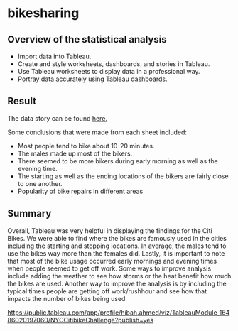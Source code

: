 # bikesharing

## Overview of the statistical analysis

- Import data into Tableau.
- Create and style worksheets, dashboards, and stories in Tableau.
- Use Tableau worksheets to display data in a professional way.
- Portray data accurately using Tableau dashboards.

## Result

The data story can be found [here.](https://public.tableau.com/app/profile/hibah.ahmed/viz/TableauModule_16486020197060/NYCCitibikeChallenge?publish=yes)

Some conclusions that were made from each sheet included:
- Most people tend to bike about 10-20 minutes.
- The males made up most of the bikers.
- There seemed to be more bikers during early morning as well as the evening time.
- The starting as well as the ending locations of the bikers are fairly close to one another. 
- Popularity of bike repairs in different areas

## Summary

Overall, Tableau was very helpful in displaying the findings for the Citi Bikes. We were able to find where the bikes are famously used in the cities including the starting and stopping locations. In average, the males tend to use the bikes way more than the females did. Lastly, it is important to note that most of the bike usage occurred early mornings and evening times when people seemed to get off work. Some ways to improve analysis include adding the weather to see how storms or the heat benefit how much the bikes are used. Another way to improve the analysis is by including the typical times people are getting off work/rushhour and see how that impacts the number of bikes being used.

https://public.tableau.com/app/profile/hibah.ahmed/viz/TableauModule_16486020197060/NYCCitibikeChallenge?publish=yes

